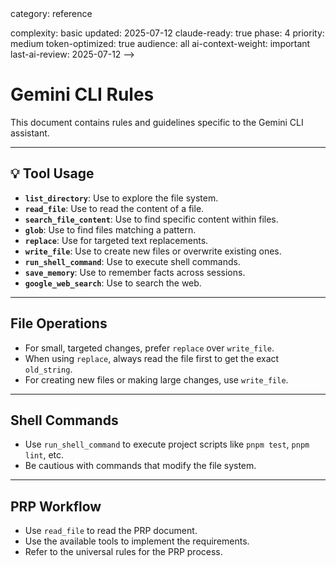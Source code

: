 <!-- AI-METADATA:
<!-- AI-CONTEXT-PRIORITY: always-include="false" summary-threshold="medium" -->category: reference
complexity: basic
updated: 2025-07-12
claude-ready: true
phase: 4
priority: medium
token-optimized: true
audience: all
ai-context-weight: important
last-ai-review: 2025-07-12
-->

# Gemini CLI Rules

This document contains rules and guidelines specific to the Gemini CLI assistant.

---

## 💡 Tool Usage

- **`list_directory`**: Use to explore the file system.
- **`read_file`**: Use to read the content of a file.
- **`search_file_content`**: Use to find specific content within files.
- **`glob`**: Use to find files matching a pattern.
- **`replace`**: Use for targeted text replacements.
- **`write_file`**: Use to create new files or overwrite existing ones.
- **`run_shell_command`**: Use to execute shell commands.
- **`save_memory`**: Use to remember facts across sessions.
- **`google_web_search`**: Use to search the web.

---

## File Operations

- For small, targeted changes, prefer `replace` over `write_file`.
- When using `replace`, always read the file first to get the exact `old_string`.
- For creating new files or making large changes, use `write_file`.

---

## Shell Commands

- Use `run_shell_command` to execute project scripts like `pnpm test`, `pnpm lint`, etc.
- Be cautious with commands that modify the file system.

---

## PRP Workflow

- Use `read_file` to read the PRP document.
- Use the available tools to implement the requirements.
- Refer to the universal rules for the PRP process.
